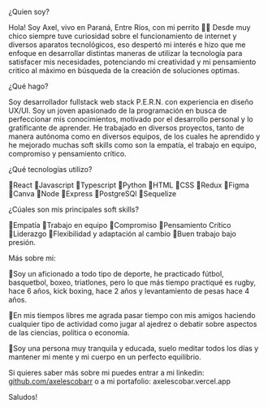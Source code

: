 ¿Quien soy?

Hola! Soy Axel, vivo en Paraná, Entre Ríos, con mi perrito 🐕‍🦺
Desde muy chico siempre tuve curiosidad sobre el funcionamiento de internet y diversos aparatos tecnológicos, eso despertó mi interés e hizo que me enfoque en desarrollar distintas maneras de utilizar la tecnología para satisfacer mis necesidades, potenciando mi creatividad y mi pensamiento critico al máximo en búsqueda de la creación de soluciones optimas.

¿Qué hago?

Soy desarrollador fullstack web stack P.E.R.N. con experiencia en diseño UX/UI.
Soy un joven apasionado de la programación en busca de perfeccionar mis conocimientos, motivado por el desarrollo personal y lo gratificante de aprender.
He trabajado en diversos proyectos, tanto de manera autónoma como en diversos equipos, de los cuales he aprendido y he mejorado muchas soft skills como son la empatía, el trabajo en equipo, compromiso y pensamiento crítico.

¿Qué tecnologías utilizo? 

🔹React
🔹Javascript
🔹Typescript
🔹Python
🔹HTML
🔹CSS
🔹Redux
🔹Figma
🔹Canva
🔹Node
🔹Express
🔹PostgreSQl
🔹Sequelize

¿Cúales son mis principales soft skills?

🔹Empatía
🔹Trabajo en equipo
🔹Compromiso
🔹Pensamiento Crítico
🔹Liderazgo
🔹Flexibilidad y adaptación al cambio
🔹Buen trabajo bajo presión.

Más sobre mi:

🔶Soy un aficionado a todo tipo de deporte, he practicado fútbol, basquetbol, boxeo, triatlones, pero lo que más tiempo practiqué es rugby, hace 6 años, kick boxing, hace 2 años y levantamiento de pesas hace 4 años.

🔶En mis tiempos libres me agrada pasar tiempo con mis amigos haciendo cualquier tipo de actividad como jugar al ajedrez o debatir sobre aspectos de las ciencias, política o economía.

🔶Soy una persona muy tranquila y educada, suelo meditar todos los días y mantener mi mente y mi cuerpo en un perfecto equilibrio.

Si quieres saber más sobre mi puedes entrar a mi linkedin: [github.com/axelescobarr](https://www.linkedin.com/in/axel-escobar-schneider/) o a mi portafolio: axelescobar.vercel.app

Saludos!
